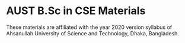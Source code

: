 # AUST B.Sc in CSE Materials
These materials are affiliated with the year 2020 version syllabus of Ahsanullah University of Science and Technology, Dhaka, Bangladesh. 
